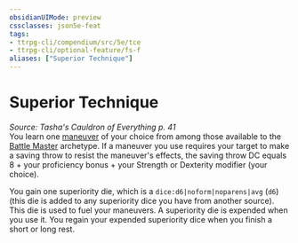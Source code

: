 ```yaml
---
obsidianUIMode: preview
cssclasses: json5e-feat
tags:
- ttrpg-cli/compendium/src/5e/tce
- ttrpg-cli/optional-feature/fs-f
aliases: ["Superior Technique"]
---
```

# Superior Technique
*Source: Tasha's Cauldron of Everything p. 41*  
You learn one [maneuver](3-Mechanics/CLI/lists/list-optfeaturetype-mv-b.md) of your choice from among those available to the [Battle Master](3-Mechanics/CLI/classes/fighter-battle-master.md) archetype. If a maneuver you use requires your target to make a saving throw to resist the maneuver's effects, the saving throw DC equals 8 + your proficiency bonus + your Strength or Dexterity modifier (your choice).

You gain one superiority die, which is a `dice:d6|noform|noparens|avg` (`d6`) (this die is added to any superiority dice you have from another source). This die is used to fuel your maneuvers. A superiority die is expended when you use it. You regain your expended superiority dice when you finish a short or long rest.